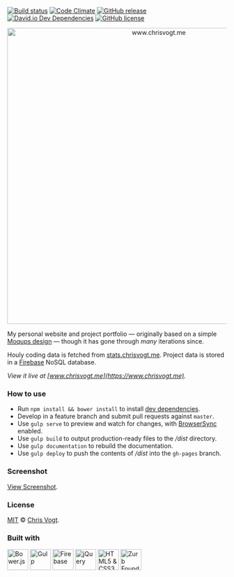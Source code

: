 [![Build status](https://img.shields.io/travis/chrisvogt/www.svg?branch=master&style=flat-square)](https://travis-ci.org/chrisvogt/www)
[![Code Climate](https://codeclimate.com/github/chrisvogt/www/badges/gpa.svg)](https://codeclimate.com/github/chrisvogt/www)
[![GitHub release](https://img.shields.io/github/release/chrisvogt/www.svg?style=flat-square)](https://github.com/chrisvogt/www/releases)
[![David.io Dev Dependencies](https://david-dm.org/chrisvogt/www/dev-status.svg?style=flat-square)](https://david-dm.org/chrisvogt/www?type=dev)
[![GitHub license](https://img.shields.io/github/license/chrisvogt/www.svg?style=flat-square)](https://github.com/chrisvogt/www/blob/master/LICENSE)

<p align="center">
  <img src="app/images/h-logo.png" alt="www.chrisvogt.me" width="680">
</p>

My personal website and project portfolio — originally based on a simple [Moqups design](https://app.moqups.com/chris@artinreality.com/81jSoAGytP/view/page/add529438) — though it has gone through _many_ iterations since.

Houly coding data is fetched from [stats.chrisvogt.me](https://github.com/chrisvogt/stats). Project data is stored in a [Firebase](https://firebase.google.com/) NoSQL database.

_View it live at [www.chrisvogt.me](https://www.chrisvogt.me)._

### How to use

* Run `npm install && bower install` to install [dev dependencies](https://david-dm.org/chrisvogt/www/?type=dev).
* Develop in a feature branch and submit pull requests against `master`.
* Use `gulp serve` to preview and watch for changes, with [BrowserSync](https://www.browsersync.io/) enabled.
* Use `gulp build` to output production-ready files to the _/dist_ directory.
* Use `gulp documentation` to rebuild the documentation.
* Use `gulp deploy` to push the contents of _/dist_ into the `gh-pages` branch.

### Screenshot

[View Screenshot](screenshot.jpg).

### License

[MIT](LICENSE) © [Chris Vogt](https://www.chrisvogt.me).

### Built with

<p align="left">
  <img src="https://bower.io/img/bower-logo.svg" alt="Bower.js" height="48">
  <img src="https://cdn.rawgit.com/gulpjs/artwork/master/gulp-2x.png" alt="Gulp" height="48">
  <img src="https://avatars0.githubusercontent.com/u/1335026?v=3&s=200" alt="Firebase" height="48">
	<img src="https://upload.wikimedia.org/wikipedia/en/9/9e/JQuery_logo.svg" alt="jQuery" height="48">
	<img src="https://upload.wikimedia.org/wikipedia/commons/1/10/CSS3_and_HTML5_logos_and_wordmarks.svg" alt="HTML5 &amp; CSS3" height="48">
	<img src="https://cdn.rawgit.com/mathamoz/ionic-builder/898ac76dc9e9edeb02d1825358eca95ec742b985/public/images/why-the-yeti.svg" alt="Zurb Foundation" height="48">
</p>
